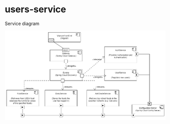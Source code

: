 # users-service

Service diagram

![alt text](https://github.com/cdinescu/users-service/blob/master/vitanum_architecture.png)

